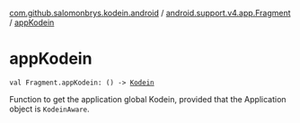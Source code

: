 [com.github.salomonbrys.kodein.android](../index.md) / [android.support.v4.app.Fragment](index.md) / [appKodein](.)

# appKodein

`val Fragment.appKodein: () -> `[`Kodein`](../../com.github.salomonbrys.kodein/-kodein/index.md)

Function to get the application global Kodein, provided that the Application object is `KodeinAware`.

